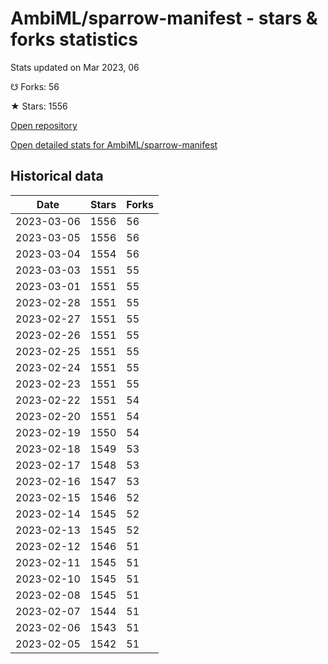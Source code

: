 # AmbiML/sparrow-manifest - stars & forks statistics

Stats updated on Mar 2023, 06

☋ Forks: 56

★ Stars: 1556

[Open repository](https://github.com/AmbiML/sparrow-manifest)

[Open detailed stats for AmbiML/sparrow-manifest](https://reviewgithub.com/rep/AmbiML/sparrow-manifest)

## Historical data
| Date | Stars | Forks |
|------|-------|-------|
| 2023-03-06 | 1556 | 56 | 
| 2023-03-05 | 1556 | 56 | 
| 2023-03-04 | 1554 | 56 | 
| 2023-03-03 | 1551 | 55 | 
| 2023-03-01 | 1551 | 55 | 
| 2023-02-28 | 1551 | 55 | 
| 2023-02-27 | 1551 | 55 | 
| 2023-02-26 | 1551 | 55 | 
| 2023-02-25 | 1551 | 55 | 
| 2023-02-24 | 1551 | 55 | 
| 2023-02-23 | 1551 | 55 | 
| 2023-02-22 | 1551 | 54 | 
| 2023-02-20 | 1551 | 54 | 
| 2023-02-19 | 1550 | 54 | 
| 2023-02-18 | 1549 | 53 | 
| 2023-02-17 | 1548 | 53 | 
| 2023-02-16 | 1547 | 53 | 
| 2023-02-15 | 1546 | 52 | 
| 2023-02-14 | 1545 | 52 | 
| 2023-02-13 | 1545 | 52 | 
| 2023-02-12 | 1546 | 51 | 
| 2023-02-11 | 1545 | 51 | 
| 2023-02-10 | 1545 | 51 | 
| 2023-02-08 | 1545 | 51 | 
| 2023-02-07 | 1544 | 51 | 
| 2023-02-06 | 1543 | 51 | 
| 2023-02-05 | 1542 | 51 | 

